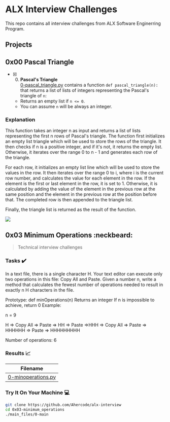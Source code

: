 # ALX Interview Challenges

This repo contains all interview challenges from ALX Software Enginerring Program.

## Projects

## 0x00 Pascal Triangle

+ [x] 0. **Pascal's Triangle**<br/>[0-pascal_triangle.py](0-pascal_triangle.py) contains a function `def pascal_triangle(n):` that returns a list of lists of integers representing the Pascal's triangle of `n`:
  + Returns an empty list if `n <= 0`.
  + You can assume `n` will be always an integer.

### Explanation

This function takes an integer n as input and returns a list of lists representing the first n rows of Pascal's triangle. The function first initializes an empty list triangle which will be used to store the rows of the triangle. It then checks if n is a positive integer, and if it's not, it returns the empty list. Otherwise, it iterates over the range 0 to n - 1 and generates each row of the triangle.

For each row, it initializes an empty list line which will be used to store the values in the row. It then iterates over the range 0 to i, where i is the current row number, and calculates the value for each element in the row. If the element is the first or last element in the row, it is set to 1. Otherwise, it is calculated by adding the value of the element in the previous row at the same position and the element in the previous row at the position before that. The completed row is then appended to the triangle list.

Finally, the triangle list is returned as the result of the function.

![](pascal_image.jpg)

## 0x03 Minimum Operations :neckbeard:

> Technical interview challenges

### Tasks :heavy_check_mark:

In a text file, there is a single character H. Your text editor can execute only two operations in this file: Copy All and Paste. Given a number n, write a method that calculates the fewest number of operations needed to result in exactly n H characters in the file.

Prototype: def minOperations(n)
Returns an integer
If n is impossible to achieve, return 0
Example:

n = 9

H => Copy All => Paste => HH => Paste =>HHH => Copy All => Paste => HHHHHH => Paste => HHHHHHHHH

Number of operations: 6

### Results :chart_with_upwards_trend:

| Filename |
| ------ |
| [0-minoperations.py](https://github.com/Ahercode/alx-interview/blob/master/0x03-minimum_operations/0-minoperations.py)|


### Try It On Your Machine :computer:
```bash
git clone https://github.com/Ahercode/alx-interview
cd 0x03-minimum_operations
./main_files/0-main
```
